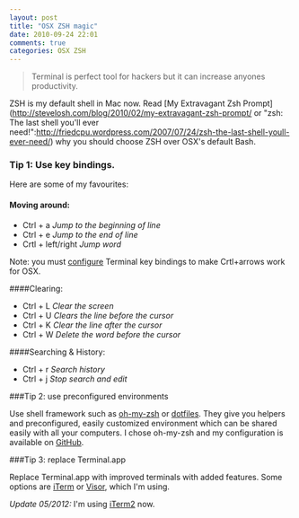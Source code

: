 ```yaml
---
layout: post
title: "OSX ZSH magic"
date: 2010-09-24 22:01
comments: true
categories: OSX ZSH
---
```

<blockquote>
Terminal is perfect tool for hackers but it can increase anyones productivity.
</blockquote>

ZSH is my default shell in Mac now. Read [My Extravagant Zsh Prompt](http://stevelosh.com/blog/2010/02/my-extravagant-zsh-prompt/ or "zsh: The last shell you'll ever need!":http://friedcpu.wordpress.com/2007/07/24/zsh-the-last-shell-youll-ever-need/) why you should choose ZSH over OSX's default Bash.

### Tip 1: Use key bindings.

Here are some of my favourites:

#### Moving around:

* Ctrl + a _Jump to the beginning of line_
* Ctrl + e _Jump to the end of line_
* Crtl + left/right _Jump word_

Note: you must [configure](http://blog.labrat.info/20100408/ctrl-left-arrow-on-osx/)
Terminal key bindings to make Crtl+arrows work for OSX.

####Clearing:

* Ctrl + L _Clear the screen_
* Ctrl + U _Clears the line before the cursor_
* Ctrl + K _Clear the line after the cursor_
* Ctrl + W _Delete the word before the cursor_


####Searching & History:

* Ctrl + r _Search history_
* Ctrl + j _Stop search and edit_

###Tip 2: use preconfigured environments

Use shell framework such as [oh-my-zsh](http://github.com/robbyrussell/oh-my-zsh)
or [dotfiles](http://github.com/ryanb/dotfiles).
They give you helpers and preconfigured, easily customized environment which
can be shared easily with all your computers. I chose oh-my-zsh and my
configuration is available on
[GitHub](http://github.com/mikkolehtinen/oh-my-zsh).

###Tip 3: replace Terminal.app

Replace Terminal.app with improved terminals with added features.
Some options are [iTerm](http://iterm.sourceforge.net/) or [Visor](http://visor.binaryage.com/), which I'm using.

*Update 05/2012:*
I'm using [iTerm2](http://www.iterm2.com/) now.